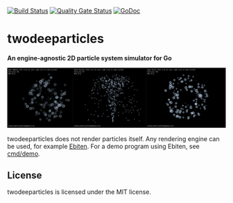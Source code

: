 [![Build Status](https://travis-ci.org/blizzy78/twodeeparticles.svg?branch=master)](https://travis-ci.org/blizzy78/twodeeparticles) [![Quality Gate Status](https://sonarcloud.io/api/project_badges/measure?project=blizzy78_twodeeparticles&metric=alert_status)](https://sonarcloud.io/dashboard?id=blizzy78_twodeeparticles) [![GoDoc](https://pkg.go.dev/badge/github.com/blizzy78/twodeeparticles)](https://pkg.go.dev/github.com/blizzy78/twodeeparticles)


twodeeparticles
===============

**An engine-agnostic 2D particle system simulator for Go**

![Demo](demo.gif)

twodeeparticles does not render particles itself. Any rendering engine can be used, for example [Ebiten].
For a demo program using Ebiten, see [cmd/demo](https://github.com/blizzy78/twodeeparticles/tree/master/cmd/demo).


License
-------

twodeeparticles is licensed under the MIT license.


[Ebiten]: https://ebiten.org/
